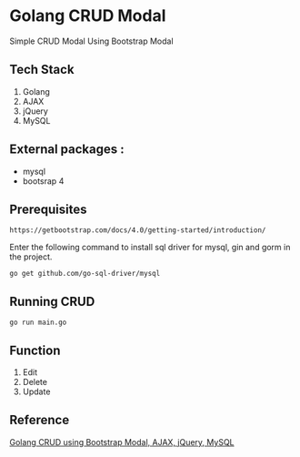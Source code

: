 # Golang CRUD Modal

Simple CRUD Modal Using Bootstrap Modal

## Tech Stack
1. Golang
2. AJAX
3. jQuery
4. MySQL

## External packages :
* mysql
* bootsrap 4

## Prerequisites
```
https://getbootstrap.com/docs/4.0/getting-started/introduction/
```
Enter the following command to install sql driver for mysql, gin and gorm in the project.
```
go get github.com/go-sql-driver/mysql
```

## Running CRUD
```
go run main.go
```

## Function
1. Edit
2. Delete
3. Update

## Reference
[Golang CRUD using Bootstrap Modal, AJAX, jQuery, MySQL](https://youtu.be/9p6HiPKyhFU)
